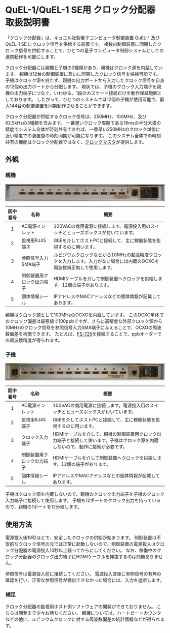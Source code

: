 # QuEL-1/QuEL-1 SE用 クロック分配器 取扱説明書
「クロック分配器」は、キュエル社製量子コンピュータ制御装置 QuEL-1 及び QuEL-1 SE にクロック信号を供給する装置です。
複数の制御装置に同期したクロック信号を供給することで、ひとつの量子コンピュータ制御システムとしての連携動作を可能にします。

クロック分配器には親機と子機の2種類があり、親機はクロック源を内蔵しています。
親機は12台の制御装置に互いに同期したクロック信号を供給可能です。
子機はクロック源を持たず、親機の出力ポートから入力したクロック信号を自身の12個の出力ポートから分配します。
現状では、子機のクロック入力端子を親機の出力端子につなぐ、いわゆる、1段のカスケード接続だけを動作保証範囲としております。
したがって、ひとつのシステムでは12個の子機が使用可能で、最大144台の制御装置を同期動作させることができます。

クロック分配器が供給するクロック信号は、250MHz、100MHz、及び 62.5kHzの3種類を含みます。
一番遅いクロック周期である16msの半分未満の精度でシステム全体が時刻共有できれば、一番早い250MHzのクロック単位に近い精度での装置間の時刻同期が可能になります。
このシステム全体での時刻共有の機能はクロック分配器ではなく、[クロックマスタ](./ClockmasterReferenceManual.md)が提供します。

## 外観
### 親機
![クロック分配器(親機)フロントパネル](images/clockdist_master.jpeg)

|      図中番号      | 名称            | 概要                                                                |
|:--------------:|---------------|-------------------------------------------------------------------|
| &nbsp;1&nbsp;  | AC電源インレット     | 100VACの商用電源に接続します。電源投入用のスイッチとヒューズボックスが付いています。                     | 
|       2        | 監視用RJ45端子     | GbEを介してホストPCと接続して、主に稼働状態を監視するのに用います。                              |
|       3        | 参照信号入力SMA端子   | ルビジウムクロックなどから10MHzの超高精度クロックを入力します。入力がない場合には内蔵のOCXOを周波数補正無しで使用します。 |
|       4        | 制御装置用クロック出力端子 | HDMIケーブルを介して制御装置へクロックを供給します。12個の端子があります。                          |
|       5        | 個体情報シール       | IPアドレスやMACアドレスなどの個体情報が記載してあります。                                   |

親機はクロック源として100MHzのOCXOを内蔵しています。
このOCXO単体でのクロック偏差は最悪値で100ppbですが、さらに高精度な外部クロック源から10MHzのクロック信号を参照信号入力SMA端子に与えることで、OCXOの周波数偏差を補償できます。
たとえば、[FS-725](https://www.thinksrs.com/products/fs725.html)を接続することで、ppbオーダーでの周波数精度が得られます。 

### 子機
![クロック分配器(親機)フロントパネル](images/clockdist_subordinate.jpeg)

|      図中番号      | 名称            | 概要                                                                  |
|:--------------:|---------------|---------------------------------------------------------------------|
| &nbsp;1&nbsp;  | AC電源インレット     | 100VACの商用電源に接続します。電源投入用のスイッチとヒューズボックスが付いています。                       | 
|       2        | 監視用RJ45端子     | GbEを介してホストPCと接続して、主に稼働状態を監視するのに用います。                                |
|       3        | クロック入力端子      | HDMIケーブルを介して、親機の制御装置用クロック出力端子と接続して使います。子機はクロック源を内蔵しないので、動作に接続が必要です。 |
|       4        | 制御装置用クロック出力端子 | HDMIケーブルを介して制御装置へクロックを供給します。12個の端子があります。                            | 
|       5        | 個体情報シール       | IPアドレスやMACアドレスなどの個体情報が記載してあります。                                     |

子機はクロック源を内蔵しないので、親機のクロック出力端子を子機のクロック入力端子に接続して使用します。
子機も12ポートのクロック出力を持っているので、親機の1ポートを12分岐します。

## 使用方法
電源投入後10秒ほどで、安定したクロックの供給が始まります。
制御装置は不安的なクロック信号の元では正常に起動しないので、制御装置の電源投入はクロック分配器の電源投入10秒以上経ってからにしてください。
なお、稼働中のクロック分配器のクロック出力端子にHDMIケーブルを挿抜するのは問題ありません。

参照信号は電源投入前に接続してください。
電源投入直後に参照信号の有無の確認を行い、正常な参照信号が検出できなかった場合には、入力を遮断します。

### 補足
クロック分配器の監視用ホスト側ソフトウェアの開発ができておりません。
こちらは開発まで少々お待ちください。
親機については、ハートビートカウンタなどの他に、ルビジウムクロックに対する周波数偏差の統計情報などが得られます。
